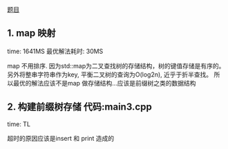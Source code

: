 [题目](http://poj.org/problem?id=1002)

## 1. map 映射

time: 1641MS    最优解法耗时: 30MS

map 不用排序. 因为std::map为二叉查找树的存储结构，树的键值存储是有序的。
另外将整串字符串作为key, 平衡二叉树的查询为O(log2n), 近乎于折半查找。
所以最优的解法应该不是map 做存储结构...应该是前缀树之类的数据结构

## 2. 构建前缀树存储  代码:main3.cpp

time: TL 

超时的原因应该是insert 和 print 造成的
